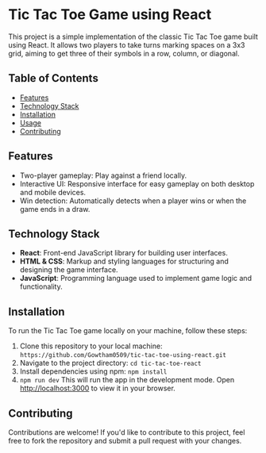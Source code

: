 # Tic Tac Toe Game using React

This project is a simple implementation of the classic Tic Tac Toe game built using React. It allows two players to take turns marking spaces on a 3x3 grid, aiming to get three of their symbols in a row, column, or diagonal.

## Table of Contents

- [Features](#features)
- [Technology Stack](#technology-stack)
- [Installation](#installation)
- [Usage](#usage)
- [Contributing](#contributing)


## Features

- Two-player gameplay: Play against a friend locally.
- Interactive UI: Responsive interface for easy gameplay on both desktop and mobile devices.
- Win detection: Automatically detects when a player wins or when the game ends in a draw.

## Technology Stack

- **React**: Front-end JavaScript library for building user interfaces.
- **HTML & CSS**: Markup and styling languages for structuring and designing the game interface.
- **JavaScript**: Programming language used to implement game logic and functionality.

## Installation

To run the Tic Tac Toe game locally on your machine, follow these steps:

1. Clone this repository to your local machine:
`https://github.com/Gowtham0509/tic-tac-toe-using-react.git`
2. Navigate to the project directory: 
`cd tic-tac-toe-react`
3. Install dependencies using npm:
   `npm install`
4. `npm run dev`
This will run the app in the development mode.
Open [http://localhost:3000](http://localhost:3000) to view it in your browser.

## Contributing

Contributions are welcome! If you'd like to contribute to this project, feel free to fork the repository and submit a pull request with your changes.